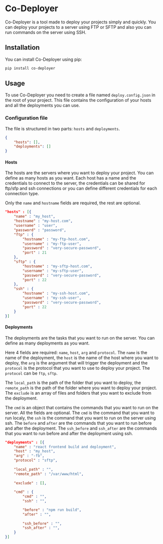 # Co-Deployer
Co-Deployer is a tool made to deploy your projects simply and quickly. You can deploy your projects to a server using FTP or SFTP and also you can run commands on the server using SSH.

## Installation
You can install Co-Deployer using pip:
```bash
pip install co-deployer
```

## Usage

To use Co-Deployer you need to create a file named `deploy.config.json` in the root of your project. This file contains the configuration of your hosts and all the deployments you can use.

### Configuration file
The file is structured in two parts: `hosts` and `deployments`.
```json
{
	"hosts": [],
	"deployments": []
}
```

#### Hosts
The hosts are the servers where you want to deploy your project. You can define as many hosts as you want. Each host has a name and the credentials to connect to the server, the credentials can be shared for ftp/sfp and ssh connections or you can define different credentials for each connection type.

Only the `name` and `hostname` fields are required, the rest are optional.
```json
"hosts" : [{
	"name" : "my_host",
	"hostname" : "my-host.com",
	"username" : "user",
	"password" : "password",
	"ftp" : {
		"hostname" : "my-ftp-host.com",
		"username" : "my-ftp-user",
		"password" : "very-secure-password",
		"port" : 21
	},
	"sftp" : {
		"hostname" : "my-sftp-host.com",
		"username" : "my-sftp-user",
		"password" : "very-secure-password",
		"port" : 22
	},
	"ssh" : {
		"hostname" : "my-ssh-host.com",
		"username" : "my-ssh-user",
		"password" : "very-secure-password",
		"port" : 22
	}
}]
```

#### Deployments
The deployments are the tasks that you want to run on the server. You can define as many deployments as you want. 

Here 4 fields are required: `name`, `host`, `arg` and `protocol`. The `name` is the name of the deployment, the `host` is the name of the host where you want to deploy, the `arg` is the argument that will trigger the deployment and the `protocol` is the protocol that you want to use to deploy your project. The `protocol` can be `ftp`, `sftp`.  

The `local_path` is the path of the folder that you want to deploy, the `remote_path` is the path of the folder where you want to deploy your project. The `exclude` is an array of files and folders that you want to exclude from the deployment.	

The `cmd` is an object that contains the commands that you want to run on the server. All the fields are optional. The `cmd` is the command that you want to run localy, the `ssh` is the command that you want to run on the server using ssh. The `before` and `after` are the commands that you want to run before and after the deployment. The `ssh_before` and `ssh_after` are the commands that you want to run before and after the deployment using ssh.


```json
"deployments" : [{
	"name" : "react frontend build and deployment",
	"host" : "my_host",
	"arg" : "-fb",
	"protocol" : "sftp",
	
	"local_path" : "",
	"remote_path" : "/var/www/html",
	
	"exclude" : [],
	
	"cmd" : {
		"cmd" : "",
		"ssh" : "",

		"before" : "npm run build",
		"after" : "",
		
		"ssh_before" : "",
		"ssh_after" : "",
	}
}]
```